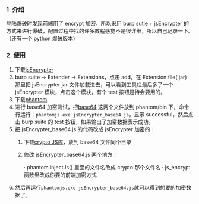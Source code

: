 ### 1. 介绍
  登陆爆破时发现前端用了 encrypt 加密，所以采用 burp sutie + jsEncrypter 的方式来进行爆破，配置过程中找的许多教程感觉不是很详细，所以自己记录一下。（还有一个 python 爆破版本）

### 2. 使用
  1. 下载[jsEncrypter](https://github.com/c0ny1/jsEncrypter/releases/tag/0.3.2)
  2. burp suite -> Extender -> Extensions，点击 add，在 Extension file(.jar) 那里把 jsEncrypter jar 文件加载进去，可以看到工具栏最后多了一个 jsEncrypter 模块，点击这个模块，有个 test 按钮是待会要用的。
  3. 下载[phantom](https://phantomjs.org/download.html)
  4. 进行 base64 加密测试，把[base64](https://github.com/c0ny1/jsEncrypter/tree/master/test/TestScript/Base64) 这两个文件放到 phantom/bin 下，命令行运行：```phantomjs.exe jsEncrypter_base64.js```，显示 successful，然后点击 burp suite 的 test 按钮，如果输出了加密数据表示成功。
  5. 把 jsEncrypter_base64.js 的代码改成 jsEncrypter 加密的：
     1. 下载[crypto JS库](https://cdnjs.cloudflare.com/ajax/libs/crypto-js/4.0.0/crypto-js.min.js)，放到 base64 文件同个目录
     2. 修改 jsEncrypter_base64.js 两个地方：
     
         · phantom.injectJs() 里面的文件名改成 crypto 那个文件名
         · js_encrypt 函数里改成你要的前端加密方式
  6. 然后再运行```phantomjs.exe jsEncrypter_base64.js```就可以得到想要的加密数据了。
